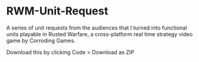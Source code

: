 # RWM-Unit-Request
A series of unit requests from the audiences that I turned into functional units playable in Rusted Warfare, a cross-platform real time strategy video game by Corroding Games.

Download this by clicking Code > Download as ZIP
